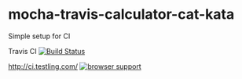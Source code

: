 mocha-travis-calculator-cat-kata
================================

Simple setup for CI


Travis CI
[![Build Status](https://travis-ci.org/bivko/mocha-travis-calculator-cat-kata.png?branch=master)](https://travis-ci.org/bivko/mocha-travis-calculator-cat-kata)


http://ci.testling.com/
[![browser support](https://ci.testling.com/bivko/mocha-travis-calculator-cat-kata.png)](https://ci.testling.com/bivko/mocha-travis-calculator-cat-kata)
